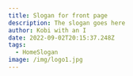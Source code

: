 ```yaml
---
title: Slogan for front page
description: The slogan goes here
author: Kobi with an I
date: 2022-09-02T20:15:37.248Z
tags:
  - HomeSlogan
image: /img/logo1.jpg
---
```

